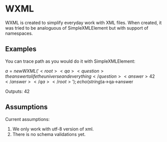 WXML
==================================

WXML is created to simplify everyday work with XML files.
When created, it was tried to be analoguous of SimpleXMLElement
 but with support of namespaces.

Examples
-------------------

You can trace path as you would do it with SimpleXMLElement:

  $a = new WXML('<root><qa><question>the answer to life the universe and everything</question><answer>42</answer></qa></root>');
  echo (string)$a->qa->answer

Outputs:
  42

Assumptions
----------------------

Current assumptions:

1.  We only work with utf-8 version of xml.
2.  There is no schema validations yet.
